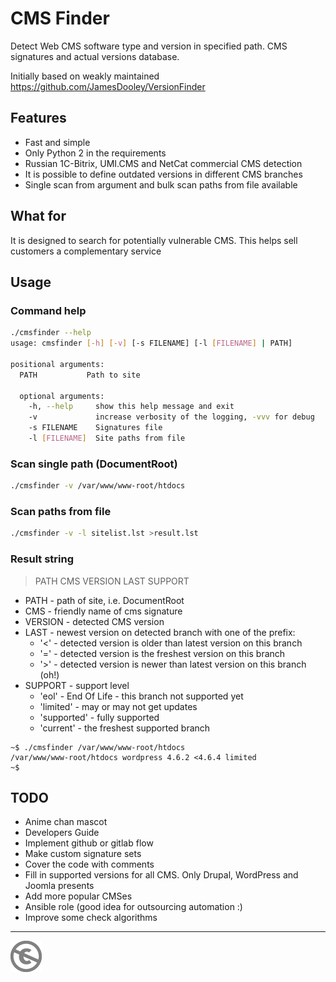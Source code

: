 CMS Finder
==========

Detect Web CMS software type and version in specified path. CMS signatures and actual versions database.

Initially based on weakly maintained https://github.com/JamesDooley/VersionFinder

Features
--------
* Fast and simple
* Only Python 2 in the requirements
* Russian 1C-Bitrix, UMI.CMS and NetCat commercial CMS detection
* It is possible to define outdated versions in different CMS branches
* Single scan from argument and bulk scan paths from file available

What for
--------

It is designed to search for potentially vulnerable CMS. This helps sell customers a complementary service

Usage
-----

### Command help

```sh
./cmsfinder --help
usage: cmsfinder [-h] [-v] [-s FILENAME] [-l [FILENAME] | PATH]

positional arguments:
  PATH           Path to site
  
  optional arguments:
    -h, --help     show this help message and exit
    -v             increase verbosity of the logging, -vvv for debug
    -s FILENAME    Signatures file
    -l [FILENAME]  Site paths from file
```

### Scan single path (DocumentRoot)

```sh
./cmsfinder -v /var/www/www-root/htdocs
```

### Scan paths from file

```sh
./cmsfinder -v -l sitelist.lst >result.lst
```

### Result string

> PATH CMS VERSION LAST SUPPORT

* PATH - path of site, i.e. DocumentRoot
* CMS - friendly name of cms signature
* VERSION - detected CMS version
* LAST - newest version on detected branch with one of the prefix:
  * '<' - detected version is older than latest version on this branch
  * '=' - detected version is the freshest version on this branch
  * '>' - detected version is newer than latest version on this branch (oh!)
* SUPPORT - support level
  * 'eol' - End Of Life - this branch not supported yet
  * 'limited' - may or may not get updates
  * 'supported' - fully supported
  * 'current' - the freshest supported branch

```
~$ ./cmsfinder /var/www/www-root/htdocs
/var/www/www-root/htdocs wordpress 4.6.2 <4.6.4 limited
~$ 
```

TODO
----

* Anime chan mascot
* Developers Guide
* Implement github or gitlab flow
* Make custom signature sets
* Cover the code with comments
* Fill in supported versions for all CMS. Only Drupal, WordPress and Joomla presents
* Add more popular CMSes
* Ansible role (good idea for outsourcing automation :)
* Improve some check algorithms

---
[![UNLICENSE](noc.png)](UNLICENSE)

